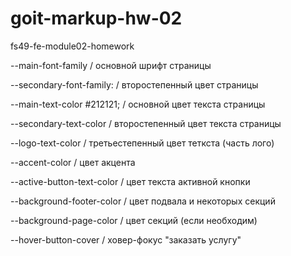 # goit-markup-hw-02

fs49-fe-module02-homework

<!-- переменные css -->

--main-font-family / основной шрифт страницы

--secondary-font-family: / второстепенный цвет страницы

--main-text-color #212121; / основной цвет текста страницы

--secondary-text-color / второстепенный цвет текста страницы

--logo-text-color / третьестепенный цвет теткста (часть лого)

--accent-color / цвет акцента

--active-button-text-color / цвет текста активной кнопки

--background-footer-color / цвет подвала и некоторых секций

--background-page-color / цвет секций (если необходим)

--hover-button-cover / ховер-фокус "заказать услугу"
